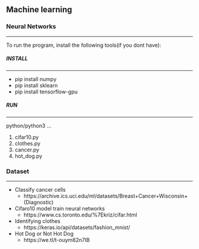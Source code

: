 <h2>Machine learning</h2>
<h3>Neural Networks</h3>
<hr>

<p>To run the program, install the following tools(if you dont have):</p>

<h5>INSTALL</h5>
<hr>
<ul>
    <li>pip install numpy</li>
    <li>pip install sklearn</li>
    <li>pip install tensorflow-gpu</li>
</ul>

<h5>RUN</h5>
<hr>
python/python3 ...
<ol>
    <li>cifar10.py</li>
    <li>clothes.py</li>
    <li>cancer.py</li>
    <li>hot_dog.py</li>
</ol>


<h3>Dataset</h3>
<hr>
<ul>
	<li>
		Classify cancer cells 
			<ul>
				<li>https://archive.ics.uci.edu/ml/datasets/Breast+Cancer+Wisconsin+(Diagnostic)</li>
			</ul>
	</li>
	<li>
		Cifaro10 model train neural networks
			<ul>
				<li>https://www.cs.toronto.edu/%7Ekriz/cifar.html</li>
			</ul>
	</li>
	<li>
		Identifying clothes
			<ul>
				<li>https://keras.io/api/datasets/fashion_mnist/</li>
			</ul>
	</li>
	<li>
		Hot Dog or Not Hot Dog
			<ul>
				<li>https://we.tl/t-ouym82n7IB</li>
			</ul>
	</li>
</ul>